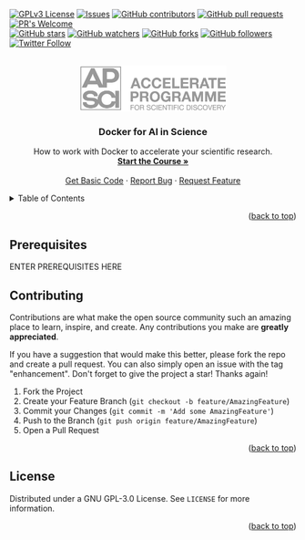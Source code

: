 <!-- Improved compatibility of back to top link: See: https://github.com/othneildrew/Best-README-Template/pull/73 -->
<a name="readme-top"></a>

<!-- PROJECT SHIELDS -->
<!-- [![Contributors][contributors-shield]][contributors-url]
[![Forks][forks-shield]][forks-url]
[![Stargazers][stars-shield]][stars-url]
[![Issues][issues-shield]][issues-url]
[![GPL License][license-shield]][license-url] -->
[![GPLv3 License](https://img.shields.io/badge/License-MIT-brightgreen.svg)](https://opensource.org/licenses/)
[![Issues](https://img.shields.io/github/issues-raw/acceleratescience/docker-for-science.svg?maxAge=25000)](https://github.com/acceleratescience/docker-for-science/issues)
[![GitHub contributors](https://img.shields.io/github/contributors/acceleratescience/docker-for-science.svg?style=flat)]()
[![GitHub pull requests](https://img.shields.io/github/issues-pr/acceleratescience/docker-for-science.svg?style=flat)]()
[![PR's Welcome](https://img.shields.io/badge/PRs-welcome-brightgreen.svg?style=flat)](http://makeapullrequest.com)
<br>
[![GitHub stars](https://img.shields.io/github/stars/acceleratescience/docker-for-science.svg?style=social&label=Star)]()
[![GitHub watchers](https://img.shields.io/github/watchers/acceleratescience/docker-for-science.svg?style=social&label=Watch)]()
[![GitHub forks](https://img.shields.io/github/forks/acceleratescience/docker-for-science.svg?style=social&label=Fork)](https://github.com/JonSnow/MyBadges)
[![GitHub followers](https://img.shields.io/github/followers/acceleratescience.svg?style=social&label=Follow)](https://github.com/JonSnow/MyBadges)
[![Twitter Follow](https://img.shields.io/twitter/follow/AccelerateSci.svg?style=social)](https://twitter.com/AccelerateSci)
<!-- [![LinkedIn][linkedin-shield]][linkedin-url] -->



<!-- PROJECT LOGO -->
<br />
<div align="center">
  <a href="https://acceleratescience.github.io/">
    <img src="./docs/imgs/full_acc.png" alt="Logo" height=80>
  </a>

  <h3 align="center">Docker for AI in Science</h3>

  <p align="center">
    How to work with Docker to accelerate your scientific research.
    <br />
    <a href="https://docs.science.ai.cam.ac.uk-docker-for-science"><strong>Start the Course »</strong></a>
    <br />
    <br />
    <a href="https://github.com/acceleratescience/docker-for-science/tree/basic">Get Basic Code</a>
    ·
    <a href="https://github.com/acceleratescience/docker-for-science/issues">Report Bug</a>
    ·
    <a href="https://github.com/acceleratescience/docker-for-science/issues">Request Feature</a>
  </p>
</div>



<!-- TABLE OF CONTENTS -->
<details>
  <summary>Table of Contents</summary>
  <ol>
    <li><a href="#prerequisites">Prerequisites</a></li>
    <li><a href="#contributing">Contributing</a></li>
    <li><a href="#license">License</a></li>
  </ol>
</details>



<!---------------------------------------------------------------------------->

[Button Shield]: https://img.shields.io/badge/Shield_Buttons-37a779?style=for-the-badge

[License]: LICENSE
[Shield]: Types/Shield.md
[#]: #


<!---------------------------------[ Badges ]---------------------------------->

[Badge License]: https://img.shields.io/badge/-BY_SA_4.0-ae6c18.svg?style=for-the-badge&labelColor=EF9421&logoColor=white&logo=CreativeCommons
[Badge Likes]: https://img.shields.io/github/stars/MarkedDown/Buttons?style=for-the-badge&labelColor=d0ab23&color=b0901e&logoColor=white&logo=Trustpilot

<p align="right">(<a href="#readme-top">back to top</a>)</p>

<!-- GETTING STARTED -->
## Prerequisites
ENTER PREREQUISITES HERE


<!-- CONTRIBUTING -->
## Contributing

Contributions are what make the open source community such an amazing place to learn, inspire, and create. Any contributions you make are **greatly appreciated**.

If you have a suggestion that would make this better, please fork the repo and create a pull request. You can also simply open an issue with the tag "enhancement".
Don't forget to give the project a star! Thanks again!

1. Fork the Project
2. Create your Feature Branch (`git checkout -b feature/AmazingFeature`)
3. Commit your Changes (`git commit -m 'Add some AmazingFeature'`)
4. Push to the Branch (`git push origin feature/AmazingFeature`)
5. Open a Pull Request

<p align="right">(<a href="#readme-top">back to top</a>)</p>



<!-- LICENSE -->
## License

Distributed under a GNU GPL-3.0 License. See `LICENSE` for more information.

<p align="right">(<a href="#readme-top">back to top</a>)</p>



<!-- MARKDOWN LINKS & IMAGES -->
<!-- https://www.markdownguide.org/basic-syntax/#reference-style-links -->
[contributors-shield]: https://img.shields.io/github/contributors/acceleratescience/docker-for-science.svg?style=for-the-badge
[contributors-url]: https://github.com/acceleratescience/docker-for-science/graphs/contributors
[forks-shield]: https://img.shields.io/github/forks/acceleratescience/docker-for-science.svg?style=for-the-badge
[forks-url]: https://github.com/acceleratescience/docker-for-science/network/members
[stars-shield]: https://img.shields.io/github/stars/acceleratescience/docker-for-science.svg?style=for-the-badge
[stars-url]: https://github.com/acceleratescience/docker-for-science/stargazers
[issues-shield]: https://img.shields.io/github/issues/acceleratescience/docker-for-science.svg?style=for-the-badge
[issues-url]: https://github.com/acceleratescience/docker-for-science/issues
[license-shield]: https://img.shields.io/github/license/acceleratescience/docker-for-science.svg?style=for-the-badge
[license-url]: https://github.com/acceleratescience/docker-for-science/blob/master/LICENSE.txt
[linkedin-shield]: https://img.shields.io/badge/-LinkedIn-black.svg?style=for-the-badge&logo=linkedin&colorB=555
[linkedin-url]: https://linkedin.com/company/accelerate-programme-for-scientific-discovery/
[product-screenshot]: images/screenshot.png
[Next.js]: https://img.shields.io/badge/next.js-000000?style=for-the-badge&logo=nextdotjs&logoColor=white
[Next-url]: https://nextjs.org/
[React.js]: https://img.shields.io/badge/React-20232A?style=for-the-badge&logo=react&logoColor=61DAFB
[React-url]: https://reactjs.org/
[Vue.js]: https://img.shields.io/badge/Vue.js-35495E?style=for-the-badge&logo=vuedotjs&logoColor=4FC08D
[Vue-url]: https://vuejs.org/
[Angular.io]: https://img.shields.io/badge/Angular-DD0031?style=for-the-badge&logo=angular&logoColor=white
[Angular-url]: https://angular.io/
[Svelte.dev]: https://img.shields.io/badge/Svelte-4A4A55?style=for-the-badge&logo=svelte&logoColor=FF3E00
[Svelte-url]: https://svelte.dev/
[Laravel.com]: https://img.shields.io/badge/Laravel-FF2D20?style=for-the-badge&logo=laravel&logoColor=white
[Laravel-url]: https://laravel.com
[Bootstrap.com]: https://img.shields.io/badge/Bootstrap-563D7C?style=for-the-badge&logo=bootstrap&logoColor=white
[Bootstrap-url]: https://getbootstrap.com
[JQuery.com]: https://img.shields.io/badge/jQuery-0769AD?style=for-the-badge&logo=jquery&logoColor=white
[JQuery-url]: https://jquery.com 

